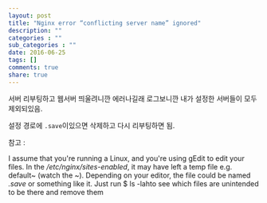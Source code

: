 ```yaml
---
layout: post
title: "Nginx error “conflicting server name” ignored"
description: ""
categories : ""
sub_categories : ""
date: 2016-06-25
tags: []
comments: true
share: true
---
```


서버 리부팅하고 웹서버 띄울려니깐 에러나길래 로그보니깐 내가 설정한 서버들이 모두 제외되있음.

설정 경로에 `.save`이있으면 삭제하고 다시 리부팅하면 됨.

  

참고 :

I assume that you're running a Linux, and you're using gEdit to edit your
files. In the _/etc/nginx/sites-enabled_, it may have left a temp file e.g.
default~ (watch the ~). Depending on your editor, the file could be named
_.save_ or something like it. Just run $ ls -lahto see which files are
unintended to be there and remove them

